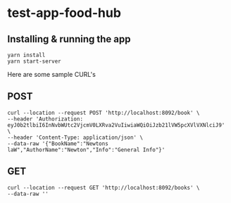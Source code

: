# test-app-food-hub

## Installing & running the app
```
yarn install
yarn start-server
```

Here are some sample CURL's
## POST
```
curl --location --request POST 'http://localhost:8092/book' \
--header 'Authorization: eyJ0b2tlbiI6InNvbWUtc2VjcmV0LXRva2VuIiwiaWQiOiJzb21lVW5pcXVlVXNlciJ9' \
--header 'Content-Type: application/json' \
--data-raw '{"BookName":"Newtons laW","AuthorName":"Newton","Info":"General Info"}'
```

## GET
```
curl --location --request GET 'http://localhost:8092/books' \
--data-raw ''
```